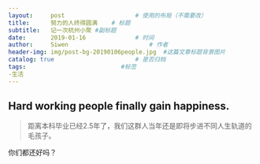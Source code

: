 ```yaml
---
layout:     post   				    # 使用的布局（不需要改）
title:      努力的人终得圆满 	# 标题 
subtitle:   记一次杭州小聚 #副标题
date:       2019-01-16 				# 时间
author:     Siwen 						# 作者
header-img: img/post-bg-20190106people.jpg 	#这篇文章标题背景图片
catalog: true 						# 是否归档
tags:			  				#标签
-生活
---
```

## Hard working people finally gain happiness.

>距离本科毕业已经2.5年了，我们这群人当年还是即将步进不同人生轨道的毛孩子。

你们都还好吗？